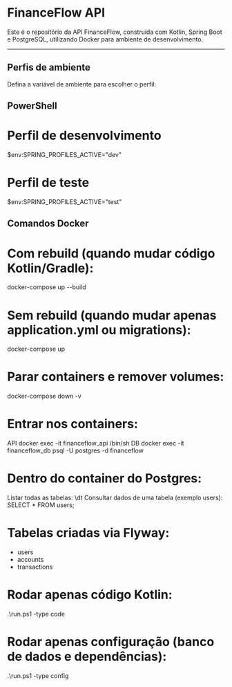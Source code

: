 # FinanceFlow API

Este é o repositório da API FinanceFlow, construída com Kotlin, Spring Boot e PostgreSQL, utilizando Docker para ambiente de desenvolvimento.

---

## Perfis de ambiente

Defina a variável de ambiente para escolher o perfil:

## **PowerShell**
# Perfil de desenvolvimento
$env:SPRING_PROFILES_ACTIVE="dev"

# Perfil de teste
$env:SPRING_PROFILES_ACTIVE="test"

## **Comandos Docker**
# Com rebuild (quando mudar código Kotlin/Gradle):
docker-compose up --build

# Sem rebuild (quando mudar apenas application.yml ou migrations):
docker-compose up

# Parar containers e remover volumes:
docker-compose down -v

# Entrar nos containers:
API  docker exec -it financeflow_api /bin/sh
DB   docker exec -it financeflow_db psql -U postgres -d financeflow

# Dentro do container do Postgres:
Listar todas as tabelas: \dt
Consultar dados de uma tabela (exemplo users): SELECT * FROM users;

# Tabelas criadas via Flyway:
- users
- accounts
- transactions

# Rodar apenas código Kotlin:
.\run.ps1 -type code
# Rodar apenas configuração (banco de dados e dependências):
.\run.ps1 -type config

